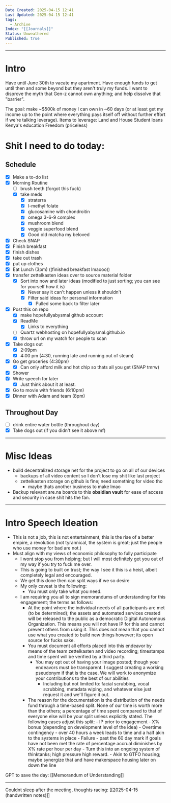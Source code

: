 ```yaml
---
Date Created: 2025-04-15 12:41
Last Updated: 2025-04-15 12:41
tags:
  - Archive
Index: "[[Journals]]"
Status: Unweathered
Published: true
---
```

---

# Intro

Have until June 30th to vacate my apartment. Have enough funds to get until then and some beyond but they aren't truly my funds. I want to disprove the myth that Gen-z cannot own anything; and help dissolve that "barrier". 

The goal: make ~$500k of money I can own in ~60 days (or at least get my income up to the point where everything pays itself off without further effort if we're talking leverage).
	Items to leverage: 
	Land and House
	Student loans
	Kenya's education
	Freedom (priceless)

# Shit I need to do today:

## Schedule
- [x] Make a to-do list
- [x] Morning Routine
	- [ ] brush teeth (forgot this fuck)
	- [x] take meds
		- [x] straterra
		- [x] l-methyl folate
		- [x] glucosamine with chondroitin
		- [x] omega 3-6-9 complex
		- [x] mushroom blend
		- [x] veggie superfood blend
		- [x] Good old matcha my beloved
- [x] Check SNAP
- [x] Finish breakfast
- [x] finish dishes
- [x] take out trash
- [x] put up clothes
- [x] Eat Lunch (3pm) ((finished breakfast lmaooo))
- [x] transfer zettelkasten ideas over to source material folder
	- [x] Sort into now and later ideas (modified to just sorting; you can see for yourself how it is)
		- [x] Never say it can't happen unless it shouldn't
		- [x] Filter said ideas for personal information
			- [x] Pulled some back to filter later
- [x] Post this on repo
	- [x] make hopefullyabysmal github account
	- [x] ReadMe
		- [x] Links to everything
	- [ ] Quartz webhosting on hopefullyabysmal.github.io
	- [x] throw url on my watch for people to scan
- [x] Take dogs out 
	- [x] 2:09pm 
	- [x] 4:00 pm (4:30, running late and running out of steam)
- [x] Go get groceries (4:30pm)
	- [x] Can only afford milk and hot chip so thats all you get (SNAP tmrw)
- [x] Shower
- [x] Write speech for later
	- [x] Just think about it at least.
- [x] Go to movie with friends (6:10pm)
- [x] Dinner with Adam and team (8pm)

## Throughout Day
- [ ] drink entire water bottle (throughout day) 
- [x] Take dogs out (if you didn't see it above mf)

---

# Misc Ideas

- build decentralized storage net for the project to go on all of our devices
	- backups of all video content so I don't lose my shit like last project
	- zettelkasten storage on github is fine; need something for video tho
		- maybe thats another business to make lmao
- Backup relevant are.na boards to this **obsidian vault** for ease of access and security in case shit hits the fan. 


---

# Intro Speech Ideation

- This is not a job, this is not entertainment, this is the rise of a better empire, a revolution (not tyrannical, the system is great; just the people who use money for bad are not.)
- Must align with my views of economic philosophy to fully participate
	- I wont stop you from helping; but I will most definitely get you out of my way if you try to fuck me over.
	- This is going to built on trust; the way I see it this is a heist, albeit completely legal and encouraged.
	- We get this done then can split ways if we so desire
	- My only caveat is the following:
		- You must only take what you need.
	- I am requiring you all to sign memorandums of understanding for this engagement; the terms as follows:
		- At the point where the individual needs of all participants are met (to be determined); the assets and automated services created will be released to the public as a democratic Digital Autonomous Organization. This means you will not have IP for this and cannot prevent others from using it. This does not mean that you cannot use what you created to build new things however; its open source for fucks sake. 
		- You must document all efforts placed into this endeavor by means of the team zettelkasten and video recording; timestamps and time spent will be verified by a third party. 
			- You may opt out of having your image posted; though your endeavors must be transparent. I suggest creating a working pseudonym if that is the case. We will work to anonymize your contributions to the best of our abilities
				- Including but not limited to: facial scrubbing, vocal scrubbing, metadata wiping, and whatever else just request it and we'll figure it out.
		- The reason for the documentation is the distribution of the needs fund through a time-based split. None of our time is worth more than the others; a percentage of time spent compared to that of everyone else will be your split unless explicitly stated. The following cases adjust this split:
				- IP prior to engagement - X% bonus (depending on development level of the idea)
				- Overtime contingency - over 40 hours a week leads to time and a half akin to the systems in place
				- Failure - past the 60 day mark if goals have not been met the rate of percentage accrual diminishes by X% rate per hour per day
					- Turn this into an ongoing system of thinktanks; high pressure high reward.
					- Akin to GTFO housing; maybe synergize that and have makerspace housing later on down the line

GPT to save the day: [[Memorandum of Understanding]]


---

Couldnt sleep after the meeting, thoughts racing: [[2025-04-15 (handwritten notes)]]
